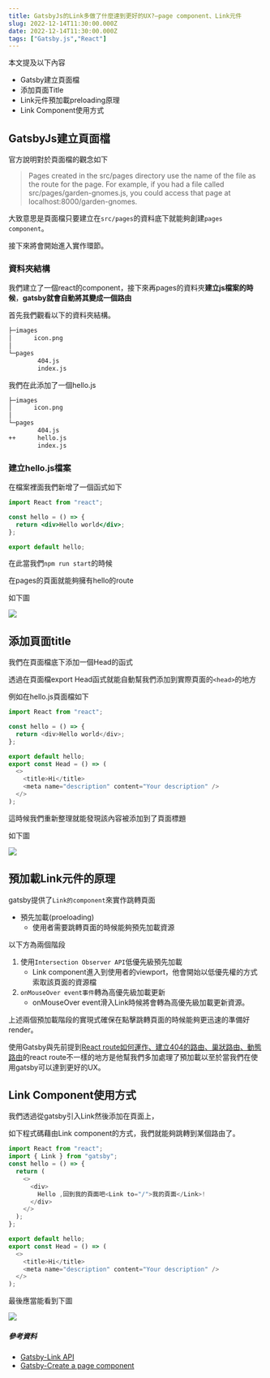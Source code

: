```yaml
---
title: GatsbyJs的Link多做了什麼達到更好的UX?—page component、Link元件
slug: 2022-12-14T11:30:00.000Z
date: 2022-12-14T11:30:00.000Z
tags: ["Gatsby.js","React"]
---
```


本文提及以下內容

- Gatsby建立頁面檔
- 添加頁面Title
- Link元件預加載preloading原理
- Link Component使用方式

## GatsbyJs建立頁面檔

官方說明對於頁面檔的觀念如下

> Pages created in the src/pages directory use the name of the file as the route for the page.
> For example, if you had a file called src/pages/garden-gnomes.js, you could access that page at localhost:8000/garden-gnomes.

大致意思是頁面檔只要建立在`src/pages`的資料底下就能夠創建`pages component`。

接下來將會開始進入實作環節。

### 資料夾結構

我們建立了一個react的component，接下來再pages的資料夾**建立js檔案的時候**，**gatsby就會自動將其變成一個路由**

首先我們觀看以下的資料夾結構。

```bash
├─images
│      icon.png
│
└─pages
        404.js
        index.js
```

我們在此添加了一個hello.js
```bash
├─images
│      icon.png
│
└─pages
        404.js
++      hello.js
        index.js
```

### 建立hello.js檔案

在檔案裡面我們新增了一個函式如下

```jsx
import React from "react";

const hello = () => {
  return <div>Hello world</div>;
};

export default hello;
```

在此當我們`npm run start`的時候

在pages的頁面就能夠擁有hello的route

如下圖

![](https://i.imgur.com/hoVKpgc.png)

## 添加頁面title

我們在頁面檔底下添加一個Head的函式

透過在頁面檔export Head函式就能自動幫我們添加到實際頁面的`<head>`的地方

例如在hello.js頁面檔如下

```javascript
import React from "react";

const hello = () => {
  return <div>Hello world</div>;
};

export default hello;
export const Head = () => (
  <>
    <title>Hi</title>
    <meta name="description" content="Your description" />
  </>
);
```

這時候我們重新整理就能發現該內容被添加到了頁面標題

如下圖

![](https://i.imgur.com/ltqwQlX.png)

## 預加載Link元件的原理

gatsby提供了`Link的component`來實作跳轉頁面

- 預先加載(proeloading)
  - 使用者需要跳轉頁面的時候能夠預先加載資源

以下方為兩個階段

1. 使用`Intersection Observer API`低優先級預先加載
    - Link component進入到使用者的viewport，他會開始以低優先權的方式索取該頁面的資源檔
2. `onMouseOver event事件`轉為高優先級加載更新
    -  onMouseOver event滑入Link時候將會轉為高優先級加載更新資源。

上述兩個預加載階段的實現式確保在點擊跳轉頁面的時候能夠更迅速的準備好render。

使用Gatsby與先前提到[React route如何運作、建立404的路由、巢狀路由、動態路由](https://ithelp.ithome.com.tw/articles/10306082)的react route不一樣的地方是他幫我們多加處理了預加載以至於當我們在使用gatsby可以達到更好的UX。

## Link Component使用方式

我們透過從gatsby引入Link然後添加在頁面上，

如下程式碼藉由Link component的方式，我們就能夠跳轉到某個路由了。

```javascript
import React from "react";
import { Link } from "gatsby";
const hello = () => {
  return (
    <>
      <div>
        Hello ,回到我的頁面吧<Link to="/">我的頁面</Link>!
      </div>
    </>
  );
};

export default hello;
export const Head = () => (
  <>
    <title>Hi</title>
    <meta name="description" content="Your description" />
  </>
);

```

最後應當能看到下圖

![](https://i.imgur.com/rZCO1D4.png)

##### 參考資料
- [Gatsby-Link API](https://www.gatsbyjs.com/docs/reference/built-in-components/gatsby-link/)
- [Gatsby-Create a page component](https://www.gatsbyjs.com/docs/tutorial/part-2/)
